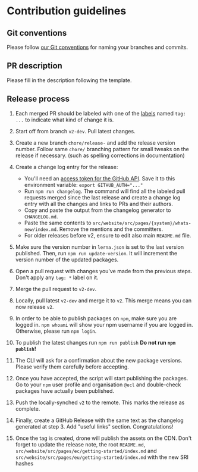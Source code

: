 # Contribution guidelines

## Git conventions

Please follow [our Git conventions](../docs/conventions/git.md) for naming your branches and commits.

## PR description

Please fill in the description following the template.

## Release process

1.  Each merged PR should be labeled with one of the [labels](https://github.com/ec-europa/europa-component-library/labels) named `tag: ...` to indicate what kind of change it is.

2.  Start off from branch `v2-dev`. Pull latest changes.

3.  Create a new branch `chore/release-` and add the release version number. Follow same `chore/` branching pattern for small tweaks on the release if necessary. (such as spelling corrections in documentation)

4.  Create a change log entry for the release:

    - You'll need an [access token for the GitHub API](https://help.github.com/articles/creating-an-access-token-for-command-line-use/). Save it to this environment variable: `export GITHUB_AUTH="..."`
    - Run `npm run changelog`. The command will find all the labeled pull requests merged since the last release and create a change log entry with all the changes and links to PRs and their authors.
    - Copy and paste the output from the changelog generator to `CHANGELOG.md`.
    - Paste the same contents to `src/website/src/pages/{system}/whats-new/index.md`. Remove the mentions and the committers.
    - For older releases before v2, ensure to edit also main `README.md` file.

5.  Make sure the version number in `lerna.json` is set to the last version published. Then, run `npm run update-version`. It will increment the version number of the updated packages.

6.  Open a pull request with changes you've made from the previous steps. Don't apply any `tag: *` label on it.

7.  Merge the pull request to `v2-dev`.

8.  Locally, pull latest `v2-dev` and merge it to `v2`. This merge means you can now release `v2`.

9.  In order to be able to publish packages on `npm`, make sure you are logged in. `npm whoami` will show your npm username if you are logged in. Otherwise, please run `npm login`.

10. To publish the latest changes run `npm run publish` **Do not run `npm publish`!**

11. The CLI will ask for a confirmation about the new package versions. Please verify them carefully before accepting.

12. Once you have accepted, the script will start publishing the packages. Go to your `npm` user profile and organisation `@ecl` and double-check packages have actually been published.

13. Push the locally-synched `v2` to the remote. This marks the release as complete.

14. Finally, create a GitHub Release with the same text as the changelog generated at step 3. Add "useful links" section. Congratulations!

15. Once the tag is created, drone will publish the assets on the CDN. Don't forget to update the release note, the root `README.md`, `src/website/src/pages/ec/getting-started/index.md` and `src/website/src/pages/eu/getting-started/index.md` with the new SRI hashes
